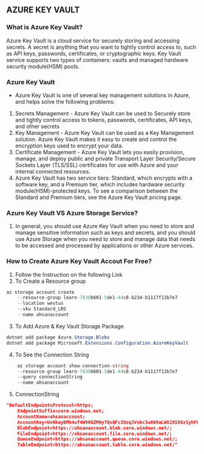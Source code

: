 ## AZURE KEY VAULT

### What is Azure Key Vault?
Azure Key Vault is a cloud service for securely storing and accessing secrets. A secret is anything that you want to tightly control access to, such as API keys, passwords, certificates, or cryptographic keys. Key Vault service supports two types of containers: vaults and managed hardware security module(HSM) pools.

### Azure Key Vault
- Azure Key Vault is one of several key management solutions in Azure, and helps solve the following problems:

1. Secrets Management - Azure Key Vault can be used to Securely store and tightly control access to tokens, passwords, certificates, API keys, and other secrets
2. Key Management - Azure Key Vault can be used as a Key Management solution. Azure Key Vault makes it easy to create and control the encryption keys used to encrypt your data.
3. Certificate Management - Azure Key Vault lets you easily provision, manage, and deploy public and private Transport Layer Security/Secure Sockets Layer (TLS/SSL) certificates for use with Azure and your internal connected resources.
4. Azure Key Vault has two service tiers: Standard, which encrypts with a software key, and a Premium tier, which includes hardware security module(HSM)-protected keys. To see a comparison between the Standard and Premium tiers, see the Azure Key Vault pricing page.

### Azure Key Vault VS Azure Storage Service?
1. In general, you should use Azure Key Vault when you need to store and manage sensitive information such as keys and secrets, and you should use Azure Storage when you need to store and manage data that needs to be accessed and processed by applications or other Azure services.


### How to Create Azure Key Vault Accout For Free?
1. Follow the Instruction on the following Link
2. To Create a Resource group
```c#
az storage account create 
	--resource-group learn-7830b601-5de1-44c8-b234-b1117f13b7e7 
	--location westus 
	--sku Standard_LRS 
	--name ahsanaccount
```
3. To Add Azure & Key Vault Storage Package
```c#
dotnet add package Azure.Storage.Blobs
dotnet add package Microsoft.Extensions.Configuration.AzureKeyVault
```
4. To See the Connection String
```c#
	az storage account show-connection-string 
	--resource-group learn-7830b601-5de1-44c8-b234-b1117f13b7e7 
	--query connectionString 
	--name ahsanaccount
```
5. ConnectionString
```json
"DefaultEndpointsProtocol=https;
	EndpointSuffix=core.windows.net;
	AccountName=ahsanaccount;
	AccountKey=UvNkayBMh4uf4W90GZM0y7QsQFcIHzq3Vsbc3w6W9aLWX2XS8XziyhFLtltCFWHBVGSjEc3c5MDC+ASt3s7lQg==;
	BlobEndpoint=https://ahsanaccount.blob.core.windows.net/;
	FileEndpoint=https://ahsanaccount.file.core.windows.net/;
	QueueEndpoint=https://ahsanaccount.queue.core.windows.net/;
	TableEndpoint=https://ahsanaccount.table.core.windows.net/"
```
